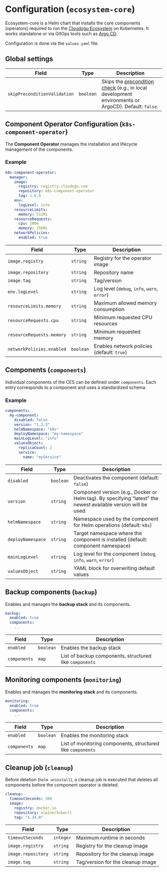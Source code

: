 # Configuration (`ecosystem-core`)

Ecosystem-core is a Helm chart that installs the core components (operators) required to run
the [Cloudogu Ecosystem](https://platform.cloudogu.com/en/info/cloudogu-ecosystem/) on Kubernetes.
It works standalone or via GitOps tools such as [Argo CD](https://argoproj.github.io/cd/).

Configuration is done via the `values.yaml` file.

## Global settings

| Field                        | Type      | Description                                                                                                                |
|------------------------------|-----------|----------------------------------------------------------------------------------------------------------------------------|
| `skipPreconditionValidation` | `boolean` | Skips the [precondition check](./preparation_en.md) (e.g., in local development environments or ArgoCD). Default: `false`. |

## Component Operator Configuration (`k8s-component-operator`)

The **Component Operator** manages the installation and lifecycle management of the components.

### Example
```yaml
k8s-component-operator:
  manager:
    image:
      registry: registry.cloudogu.com
      repository: k8s-component-operator
      tag: 1.0.0
    env:
      logLevel: info
    resourceLimits:
      memory: 512Mi
    resourceRequests:
      cpu: 100m
      memory: 256Mi
    networkPolicies:
      enabled: true
```

| Field                     | Type      | Description                                  |
|---------------------------|-----------|----------------------------------------------|
| `image.registry`          | `string`  | Registry for the operator image              |
| `image.repository`        | `string`  | Repository name                              |
| `image.tag`               | `string`  | Tag/version                                  |
| `env.logLevel`            | `string`  | Log level (`debug`, `info`, `warn`, `error`) |
| `resourceLimits.memory`   | `string`  | Maximum allowed memory consumption           |
| `resourceRequests.cpu`    | `string`  | Minimum requested CPU resources              |
| `resourceRequests.memory` | `string`  | Minimum requested memory                     |
| `networkPolicies.enabled` | `boolean` | Enables network policies (default: `true`)   |

## Components (`components`)

Individual components of the CES can be defined under `components`.
Each entry corresponds to a component and uses a standardized schema.

### Example
```yaml
components:
  my-component:
    disabled: false
    version: "1.2.3"
    helmNamespace: "k8s"
    deployNamespace: "my-namespace"
    mainLogLevel: "info"
    valuesObject:
      replicaCount: 2
      service:
        name: "myService"
```

| Field             | Type      | Description                                                                                                     |
|-------------------|-----------|-----------------------------------------------------------------------------------------------------------------|
| `disabled`        | `boolean` | Deactivates the component (default: `false`)                                                                    |
| `version`         | `string`  | Component version (e.g., Docker or Helm tag). By specifying “latest” the newest available version will be used. |
| `helmNamespace`   | `string`  | Namespace used by the component for Helm operations (default: `k8s`)                                            |
| `deployNamespace` | `string`  | Target namespace where the component is installed (default: component namespace)                                |
| `mainLogLevel`    | `string`  | Log level for the component (`debug`, `info`, `warn`, `error`)                                                  |
| `valuesObject`    | `string`  | YAML block for overwriting default values                                                                       |

## Backup components (`backup`)

Enables and manages the **backup stack** and its components.

```yaml
backup:
  enabled: true
  components:
    ...
```

| Field        | Type      | Description                                             |
|--------------|-----------|---------------------------------------------------------|
| `enabled`    | `boolean` | Enables the backup stack                                |
| `components` | `map`     | List of backup components, structured like `components` |

## Monitoring components (`monitoring`)

Enables and manages the **monitoring stack** and its components.

```yaml
monitoring:
  enabled: true
  components:
    ...
```

| Field        | Type      | Description                                                 |
|--------------|-----------|-------------------------------------------------------------|
| `enabled`    | `boolean` | Enables the monitoring stack                                |
| `components` | `map`     | List of monitoring components, structured like `components` |

## Cleanup job (`cleanup`)

Before deletion (`helm uninstall`), a cleanup job is executed that deletes all components before the component operator
is deleted.

```yaml
cleanup:
  timeoutSeconds: 300
  image:
    registry: docker.io
    repository: alpine/kubectl
    tag: "1.34.0"
```

| Field              | Type      | Description                         |
|--------------------|-----------|-------------------------------------|
| `timeoutSeconds`   | `integer` | Maximum runtime in seconds          |
| `image.registry`   | `string`  | Registry for the cleanup image      |
| `image.repository` | `string`  | Repository  for the cleanup image   |
| `image.tag`        | `string`  | Tag/version   for the cleanup image |
